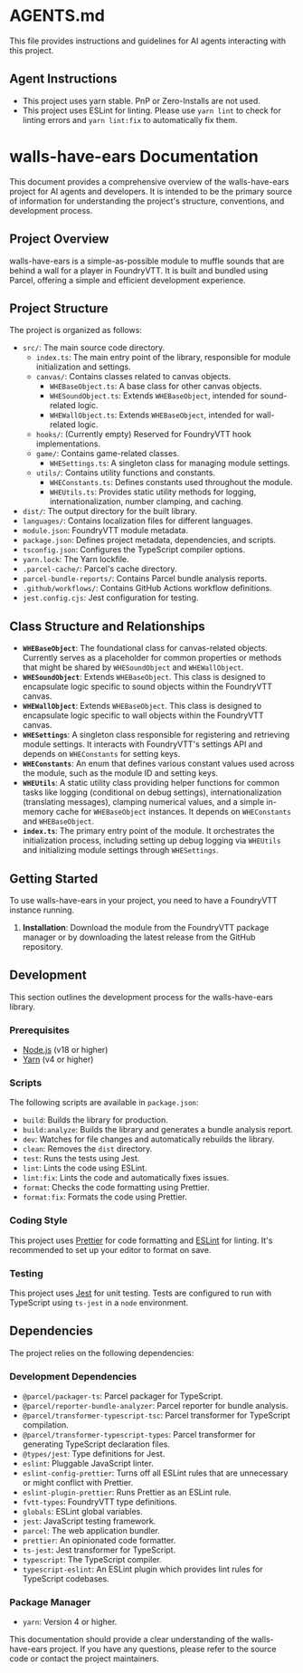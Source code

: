 # AGENTS.md

This file provides instructions and guidelines for AI agents interacting with this project.

## Agent Instructions

- This project uses yarn stable. PnP or Zero-Installs are not used.
- This project uses ESLint for linting. Please use `yarn lint` to check for linting errors and `yarn lint:fix` to automatically fix them.

# walls-have-ears Documentation

This document provides a comprehensive overview of the walls-have-ears project for AI agents and developers. It is intended to be the primary source of information for understanding the project's structure, conventions, and development process.

## Project Overview

walls-have-ears is a simple-as-possible module to muffle sounds that are behind a wall for a player in FoundryVTT. It is built and bundled using Parcel, offering a simple and efficient development experience.

## Project Structure

The project is organized as follows:

- `src/`: The main source code directory.
  - `index.ts`: The main entry point of the library, responsible for module initialization and settings.
  - `canvas/`: Contains classes related to canvas objects.
    - `WHEBaseObject.ts`: A base class for other canvas objects.
    - `WHESoundObject.ts`: Extends `WHEBaseObject`, intended for sound-related logic.
    - `WHEWallObject.ts`: Extends `WHEBaseObject`, intended for wall-related logic.
  - `hooks/`: (Currently empty) Reserved for FoundryVTT hook implementations.
  - `game/`: Contains game-related classes.
    - `WHESettings.ts`: A singleton class for managing module settings.
  - `utils/`: Contains utility functions and constants.
    - `WHEConstants.ts`: Defines constants used throughout the module.
    - `WHEUtils.ts`: Provides static utility methods for logging, internationalization, number clamping, and caching.
- `dist/`: The output directory for the built library.
- `languages/`: Contains localization files for different languages.
- `module.json`: FoundryVTT module metadata.
- `package.json`: Defines project metadata, dependencies, and scripts.
- `tsconfig.json`: Configures the TypeScript compiler options.
- `yarn.lock`: The Yarn lockfile.
- `.parcel-cache/`: Parcel's cache directory.
- `parcel-bundle-reports/`: Contains Parcel bundle analysis reports.
- `.github/workflows/`: Contains GitHub Actions workflow definitions.
- `jest.config.cjs`: Jest configuration for testing.

## Class Structure and Relationships

- **`WHEBaseObject`**: The foundational class for canvas-related objects. Currently serves as a placeholder for common properties or methods that might be shared by `WHESoundObject` and `WHEWallObject`.
- **`WHESoundObject`**: Extends `WHEBaseObject`. This class is designed to encapsulate logic specific to sound objects within the FoundryVTT canvas.
- **`WHEWallObject`**: Extends `WHEBaseObject`. This class is designed to encapsulate logic specific to wall objects within the FoundryVTT canvas.
- **`WHESettings`**: A singleton class responsible for registering and retrieving module settings. It interacts with FoundryVTT's settings API and depends on `WHEConstants` for setting keys.
- **`WHEConstants`**: An enum that defines various constant values used across the module, such as the module ID and setting keys.
- **`WHEUtils`**: A static utility class providing helper functions for common tasks like logging (conditional on debug settings), internationalization (translating messages), clamping numerical values, and a simple in-memory cache for `WHEBaseObject` instances. It depends on `WHEConstants` and `WHEBaseObject`.
- **`index.ts`**: The primary entry point of the module. It orchestrates the initialization process, including setting up debug logging via `WHEUtils` and initializing module settings through `WHESettings`.

## Getting Started

To use walls-have-ears in your project, you need to have a FoundryVTT instance running.

1.  **Installation**: Download the module from the FoundryVTT package manager or by downloading the latest release from the GitHub repository.

## Development

This section outlines the development process for the walls-have-ears library.

### Prerequisites

- [Node.js](https://nodejs.org/) (v18 or higher)
- [Yarn](https://yarnpkg.com/) (v4 or higher)

### Scripts

The following scripts are available in `package.json`:

- `build`: Builds the library for production.
- `build:analyze`: Builds the library and generates a bundle analysis report.
- `dev`: Watches for file changes and automatically rebuilds the library.
- `clean`: Removes the `dist` directory.
- `test`: Runs the tests using Jest.
- `lint`: Lints the code using ESLint.
- `lint:fix`: Lints the code and automatically fixes issues.
- `format`: Checks the code formatting using Prettier.
- `format:fix`: Formats the code using Prettier.

### Coding Style

This project uses [Prettier](https://prettier.io/) for code formatting and [ESLint](https://eslint.org/) for linting. It's recommended to set up your editor to format on save.

### Testing

This project uses [Jest](https://jestjs.io/) for unit testing. Tests are configured to run with TypeScript using `ts-jest` in a `node` environment.

## Dependencies

The project relies on the following dependencies:

### Development Dependencies

- `@parcel/packager-ts`: Parcel packager for TypeScript.
- `@parcel/reporter-bundle-analyzer`: Parcel reporter for bundle analysis.
- `@parcel/transformer-typescript-tsc`: Parcel transformer for TypeScript compilation.
- `@parcel/transformer-typescript-types`: Parcel transformer for generating TypeScript declaration files.
- `@types/jest`: Type definitions for Jest.
- `eslint`: Pluggable JavaScript linter.
- `eslint-config-prettier`: Turns off all ESLint rules that are unnecessary or might conflict with Prettier.
- `eslint-plugin-prettier`: Runs Prettier as an ESLint rule.
- `fvtt-types`: FoundryVTT type definitions.
- `globals`: ESLint global variables.
- `jest`: JavaScript testing framework.
- `parcel`: The web application bundler.
- `prettier`: An opinionated code formatter.
- `ts-jest`: Jest transformer for TypeScript.
- `typescript`: The TypeScript compiler.
- `typescript-eslint`: An ESLint plugin which provides lint rules for TypeScript codebases.

### Package Manager

- `yarn`: Version 4 or higher.

This documentation should provide a clear understanding of the walls-have-ears project. If you have any questions, please refer to the source code or contact the project maintainers.
